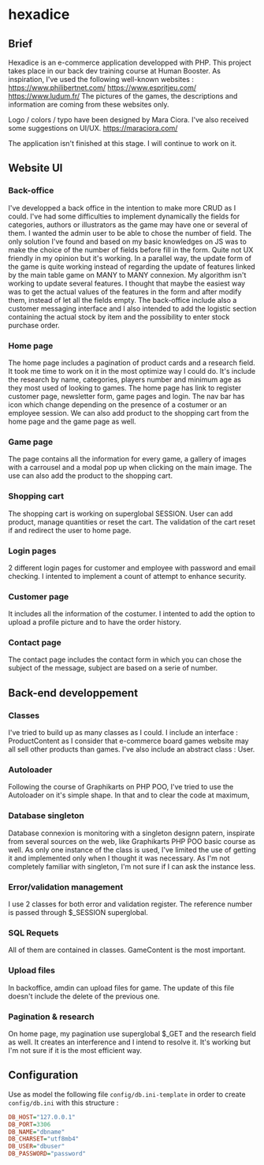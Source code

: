 # hexadice

## Brief 

Hexadice is an e-commerce application developped with PHP. This project takes place in our back dev training course at Human Booster. 
As inspiration, I've used the following well-known websites : 
https://www.philibertnet.com/
https://www.espritjeu.com/
https://www.ludum.fr/
The pictures of the games, the descriptions and information are coming from these websites only. 

Logo / colors / typo have been designed by Mara Ciora. I've also received some suggestions on UI/UX.
https://maraciora.com/

The application isn't finished at this stage. I will continue to work on it.




## Website UI


### Back-office

I've developped a back office in the intention to make more CRUD as I could. I've had some difficulties to implement dynamically the fields for categories, authors or illustrators as the game may have one or several of them. I wanted the admin user to be able to chose the number of field. The only solution I've found and based on my basic knowledges on JS was to make the choice of the number of fields before fill in the form. Quite not UX friendly in my opinion but it's working. 
In a parallel way, the update form of the game is quite working instead of regarding the update of features linked by the main table game on MANY to MANY connexion. My algorithm isn't working to update several features. I thought that maybe the easiest way was to get the actual values of the features in the form and after modify them, instead of let all the fields empty. 
The back-office include also a customer messaging interface and I also intended to add the logistic section containing the actual stock by item and the possibility to enter stock purchase order. 

### Home page

The home page includes a pagination of product cards and a research field. It took me time to work on it in the most optimize way I could do. It's include the research by name, categories, players number and minimum age as they most used of looking to games.
The home page has link to register customer page, newsletter form, game pages and login. The nav bar has icon which change depending on the presence of a costumer or an employee session. 
We can also add product to the shopping cart from the home page and the game page as well.

### Game page

The page contains all the information for every game, a gallery of images with a carrousel and a modal pop up when clicking on the main image. 
The use can also add the product to the shopping cart.

### Shopping cart

The shopping cart is working on superglobal SESSION. User can add product, manage quantities or reset the cart. The validation of the cart reset if and redirect the user to home page.

### Login pages

2 different login pages for customer and employee with password and email checking. I intented to implement a count of attempt to enhance security. 

### Customer page

It includes all the information of the costumer. I intented to add the option to upload a profile picture and to have the order history. 

### Contact page

The contact page includes the contact form in which you can chose the subject of the message, subject are based on a serie of number.



## Back-end developpement


### Classes

I've tried to build up as many classes as I could. I include an interface : ProductContent as I consider that e-commerce board games website may all sell other products than games. I've also include an abstract class : User.


### Autoloader 

Following the course of Graphikarts on PHP POO, I've tried to use the Autoloader on it's simple shape. In that and to clear the code at maximum, 


### Database singleton

Database connexion is monitoring with a singleton designn patern, inspirate from several sources on the web, like Graphikarts PHP POO basic course as well.
As only one instance of the class is used, I've limited the use of getting it and implemented only when I thought it was necessary. As I'm not completely familiar with singleton, I'm not sure if I can ask the instance less. 

### Error/validation management

I use 2 classes for both error and validation register. The reference number is passed through $_SESSION superglobal. 


### SQL Requets 

All of them are contained in classes. GameContent is the most important. 


### Upload files

In backoffice, amdin can upload files for game. The update of this file doesn't include the delete of the previous one. 


### Pagination & research 

On home page, my pagination use superglobal $_GET and the research field as well. It creates an interference and I intend to resolve it. It's working but I'm not sure if it is the most efficient way.


## Configuration

Use as model the following file `config/db.ini-template` in order to create `config/db.ini` with this structure :

```ini
DB_HOST="127.0.0.1"
DB_PORT=3306
DB_NAME="dbname"
DB_CHARSET="utf8mb4"
DB_USER="dbuser"
DB_PASSWORD="password"
```

